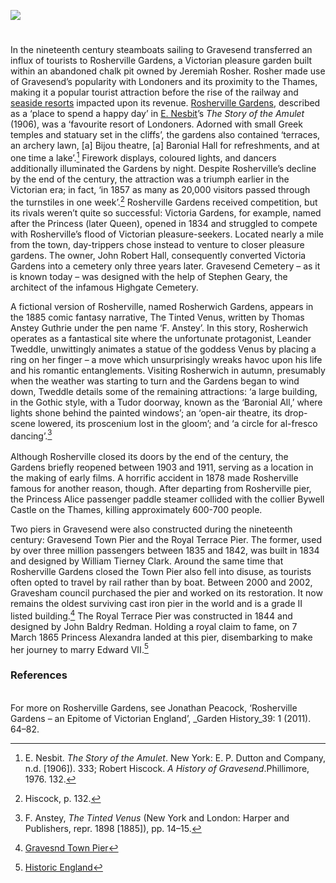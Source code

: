 <a href="https://dev.visual-essays.app"><img src="https://dev-visual-essays.netlify.app/images/ve-button.png"></a>
<param ve-config title="Gravesend in the nineteenth century" author="Hayley Smith" layout="vtl" 
banner="/images/banners/19c.jpg">

<param ve-entity eid="Q676689" aliases="Gravesend">

#
In the nineteenth century steamboats sailing to Gravesend transferred an influx of tourists to Rosherville Gardens, a Victorian pleasure garden built within an abandoned chalk pit owned by Jeremiah Rosher. Rosher made use of Gravesend’s popularity with Londoners and its proximity to the Thames, making it a popular tourist attraction before the rise of the railway and [seaside resorts](/19c/19c-seaside) impacted upon its revenue. [Rosherville Gardens](/19c/19c-rosherville), described as a ‘place to spend a happy day’ in [E. Nesbit](/nesbit/nesbit-biography)’s _The Story of the Amulet_ (1906), was a ‘favourite resort of Londoners. Adorned with small Greek temples and statuary set in the cliffs’, the gardens also contained ‘terraces, an archery lawn, [a] Bijou theatre, [a] Baronial Hall for refreshments, and at one time a lake’.[^ref1]   Firework displays, coloured lights, and dancers additionally illuminated the Gardens by night. Despite Rosherville’s decline by the end of the century, the attraction was a triumph earlier in the Victorian era; in fact, ‘in 1857 as many as 20,000 visitors passed through the turnstiles in one week’.[^ref2]  Rosherville Gardens received competition, but its rivals weren’t quite so successful: Victoria Gardens, for example, named after the Princess (later Queen), opened in 1834 and struggled to compete with Rosherville’s flood of Victorian pleasure-seekers. Located nearly a mile from the town, day-trippers chose instead to venture to closer pleasure gardens. The owner, John Robert Hall, consequently converted Victoria Gardens into a cemetery only three years later. Gravesend Cemetery – as it is known today – was designed with the help of Stephen Geary, the architect of the infamous Highgate Cemetery.  
<param ve-image url="https://upload.wikimedia.org/wikipedia/commons/7/72/Grand_Entrance_to_Gravesend_Cemetery_-_geograph.org.uk_-_1096043.jpg" label="Grand Entrance to Gravesend Cemetery" attribution="David Anstiss" license="CC BY-SA 2.0">
 
A fictional version of Rosherville, named Rosherwich Gardens, appears in the 1885 comic fantasy narrative, The Tinted Venus, written by Thomas Anstey Guthrie under the pen name ‘F. Anstey’. In this story, Rosherwich operates as a fantastical site where the unfortunate protagonist, Leander Tweddle, unwittingly animates a statue of the goddess Venus by placing a ring on her finger – a move which unsurprisingly wreaks havoc upon his life and his romantic entanglements. Visiting Rosherwich in autumn, presumably when the weather was starting to turn and the Gardens began to wind down, Tweddle details some of the remaining attractions: ‘a large building, in the Gothic style, with a Tudor doorway, known as the ‘Baronial All,’ where lights shone behind the painted windows’; an ‘open-air theatre, its drop-scene lowered, its proscenium lost in the gloom’; and ‘a circle for al-fresco dancing’.[^ref3]  
<br>
Although Rosherville closed its doors by the end of the century, the Gardens briefly reopened between 1903 and 1911, serving as a location in the making of early films. A horrific accident in 1878 made Rosherville famous for another reason, though. After departing from Rosherville pier, the Princess Alice passenger paddle steamer collided with the collier Bywell Castle on the Thames, killing approximately 600-700 people.  
<param ve-image url="https://upload.wikimedia.org/wikipedia/commons/6/67/Rosherville_Gardens_in_Kent.jpg" label="Rosherville Gardens in Kent" attribution="Harwood, John & Frederick. Engravers, Fenchurch Street, London/ Museum of London">
 
Two piers in Gravesend were also constructed during the nineteenth century: Gravesend Town Pier and the Royal Terrace Pier. The former, used by over three million passengers between 1835 and 1842, was built in 1834 and designed by William Tierney Clark. Around the same time that Rosherville Gardens closed the Town Pier also fell into disuse, as tourists often opted to travel by rail rather than by boat. Between 2000 and 2002, Gravesham council purchased the pier and worked on its restoration. It now remains the oldest surviving cast iron pier in the world and is a grade II listed building.[^ref4]  The Royal Terrace Pier was constructed in 1844 and designed by John Baldry Redman. Holding a royal claim to fame, on 7 March 1865 Princess Alexandra landed at this pier, disembarking to make her journey to marry Edward VII.[^ref5]  
<param ve-image url="https://upload.wikimedia.org/wikipedia/commons/e/e3/The_Town_Pier_at_Gravesend_RMG_PV4951.jpg" label="The Town Pier at Gravesend" attribution="William Lionel Wyllie, Public domain, via Wikimedia Commons">

### References

[^ref1]: E. Nesbit. _The Story of the Amulet_. New York: E. P. Dutton and Company, n.d. [1906]). 333; Robert Hiscock. _A History of Gravesend_.Phillimore, 1976. 132.
[^ref2]: Hiscock, p. 132.
[^ref3]: F. Anstey, _The Tinted Venus_ (New York and London: Harper and Publishers, repr. 1898 [1885]), pp. 14–15.   
[^ref4]: [Gravesnd Town Pier](https://piers.org.uk/piers/gravesend-town-pier/)    
[^ref5]: [Historic England](https://historicengland.org.uk/listing/the-list/list-entry/1341489)   
<br>
For more on Rosherville Gardens, see Jonathan Peacock, ‘Rosherville Gardens – an Epitome of Victorian England’, _Garden History_39: 1 (2011). 64–82.

